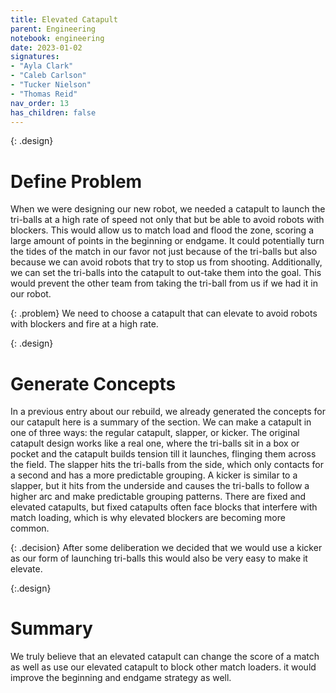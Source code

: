 ```yaml
---
title: Elevated Catapult
parent: Engineering
notebook: engineering
date: 2023-01-02
signatures:
- "Ayla Clark"
- "Caleb Carlson"
- "Tucker Nielson"
- "Thomas Reid"
nav_order: 13
has_children: false
---
```


{: .design}
# Define Problem

When we were designing our new robot, we needed a catapult to launch the tri-balls at a high rate of speed not only that but be able to avoid robots with blockers. This would allow us to match load and flood the zone, scoring a large amount of points in the beginning or endgame. It could potentially turn the tides of the match in our favor not just because of the tri-balls but also because we can avoid robots that try to stop us from shooting. Additionally, we can set the tri-balls into the catapult to out-take them into the goal. This would prevent the other team from taking the tri-ball from us if we had it in our robot.

{: .problem}
We need to choose a catapult that can elevate to avoid robots with blockers and fire at a high rate.


{: .design}
# Generate Concepts
In a previous entry about our rebuild, we already generated the concepts for our catapult here is a summary of the section. We can make a catapult in one of three ways: the regular catapult, slapper, or kicker. The original catapult design works like a real one, where the tri-balls sit in a box or pocket and the catapult builds tension till it launches, flinging them across the field. The slapper hits the tri-balls from the side, which only contacts for a second and has a more predictable grouping. A kicker is similar to a slapper, but it hits from the underside and causes the tri-balls to follow a higher arc and make predictable grouping patterns. There are fixed and elevated catapults, but fixed catapults often face blocks that interfere with match loading, which is why elevated blockers are becoming more common.

{: .decision} 
After some deliberation we decided that we would use a kicker as our form of launching tri-balls this would also be very easy to make it elevate.

{:.design}
# Summary 

We truly believe that an elevated catapult can change the score of a match as well as use our elevated catapult to block other match loaders. it would improve the beginning and endgame strategy as well. 